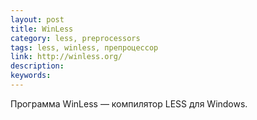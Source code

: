 ```yaml
---
layout: post
title: WinLess
category: less, preprocessors
tags: less, winless, препроцессор
link: http://winless.org/
description:
keywords:
---
```


<p>Программа WinLess — компилятор LESS для Windows.</p>
